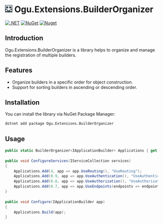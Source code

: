 # <img src="logo/ogu-logo.png" alt="Header" width="24"/> Ogu.Extensions.BuilderOrganizer

[![.NET](https://github.com/ogulcanturan/Ogu.Extensions.BuilderOrganizer/actions/workflows/dotnet.yml/badge.svg?branch=master)](https://github.com/ogulcanturan/Ogu.Extensions.BuilderOrganizer/actions/workflows/dotnet.yml)
[![NuGet](https://img.shields.io/nuget/v/Ogu.Extensions.BuilderOrganizer.svg?color=1ecf18)](https://nuget.org/packages/Ogu.Extensions.BuilderOrganizer)
[![Nuget](https://img.shields.io/nuget/dt/Ogu.Extensions.BuilderOrganizer.svg?logo=nuget)](https://nuget.org/packages/Ogu.Extensions.BuilderOrganizer)

## Introduction

Ogu.Extensions.BuilderOrganizer is a library helps to organize and manage the registration of multiple builders.

## Features

- Organize builders in a specific order for object construction.
- Support for sorting builders in ascending or descending order.

## Installation

You can install the library via NuGet Package Manager:

```bash
dotnet add package Ogu.Extensions.BuilderOrganizer
```

## Usage

```csharp
public static BuilderOrganizer<IApplicationBuilder> Applications { get; internal set; } = new BuilderOrganizer<IApplicationBuilder>(ascending: false);

public void ConfigureServices(IServiceCollection services)
{
    Applications.Add(4, app => app.UseRouting(), "UseRouting");
    Applications.Add(0.9, app => app.UseAuthentication(), "UseAuthentication");
    Applications.Add(0.8, app => app.UseAuthorization(), "UseAuthorization");
    Applications.Add(0.7, app => app.UseEndpoints(endpoints => endpoints.MapControllers()), "UseEndpoints");
}

public void Configure(IApplicationBuilder app)
{
    Applications.Build(app);
}
```
